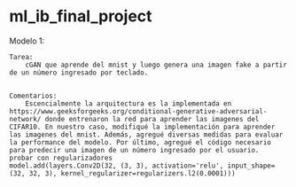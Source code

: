 # ml_ib_final_project
 
 Modelo 1: 
 
    Tarea:
        cGAN que aprende del mnist y luego genera una imagen fake a partir de un número ingresado por teclado.


    Comentarios:
        Escencialmente la arquitectura es la implementada en https://www.geeksforgeeks.org/conditional-generative-adversarial-network/ donde entrenaron la red para aprender las imagenes del CIFAR10. En nuestro caso, modifiqué la implementación para aprender las imagenes del mnist. Además, agregué diversas medidas para evaluar la performance del modelo. Por último, agregué el código necesario para predecir una imagen de un número ingresado por el usuario.
    probar con regularizadores 
    model.add(layers.Conv2D(32, (3, 3), activation='relu', input_shape=(32, 32, 3), kernel_regularizer=regularizers.l2(0.0001)))